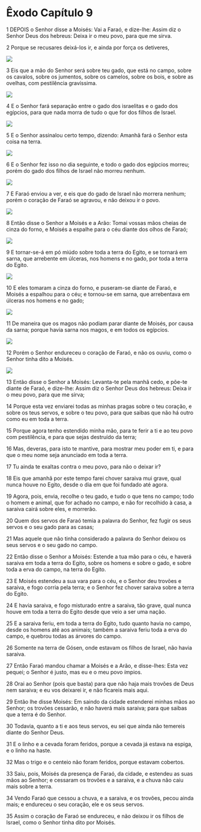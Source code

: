 # Êxodo Capítulo 9

1	DEPOIS o Senhor disse a Moisés: Vai a Faraó, e dize-lhe: Assim diz o Senhor Deus dos hebreus: Deixa ir o meu povo, para que me sirva.

2	Porque se recusares deixá-los ir, e ainda por força os detiveres,

![](.img/02_Ex_09_02_RG.jpg)

3	Eis que a mão do Senhor será sobre teu gado, que está no campo, sobre os cavalos, sobre os jumentos, sobre os camelos, sobre os bois, e sobre as ovelhas, com pestilência gravíssima.

![](.img/02_Ex_09_03_RG.jpg)

4	E o Senhor fará separação entre o gado dos israelitas e o gado dos egípcios, para que nada morra de tudo o que for dos filhos de Israel.

![](.img/02_Ex_09_04_RG.jpg)

5	E o Senhor assinalou certo tempo, dizendo: Amanhã fará o Senhor esta coisa na terra.

![](.img/02_Ex_09_05_RG.jpg)

6	E o Senhor fez isso no dia seguinte, e todo o gado dos egípcios morreu; porém do gado dos filhos de Israel não morreu nenhum.

![](.img/02_Ex_09_06_RG.jpg)

7	E Faraó enviou a ver, e eis que do gado de Israel não morrera nenhum; porém o coração de Faraó se agravou, e não deixou ir o povo.

![](.img/02_Ex_09_07_RG.jpg)

8	Então disse o Senhor a Moisés e a Arão: Tomai vossas mãos cheias de cinza do forno, e Moisés a espalhe para o céu diante dos olhos de Faraó;

![](.img/02_Ex_09_08_RG.jpg)

9	E tornar-se-á em pó miúdo sobre toda a terra do Egito, e se tornará em sarna, que arrebente em úlceras, nos homens e no gado, por toda a terra do Egito.

![](.img/02_Ex_09_09_RG.jpg)

10	E eles tomaram a cinza do forno, e puseram-se diante de Faraó, e Moisés a espalhou para o céu; e tornou-se em sarna, que arrebentava em úlceras nos homens e no gado;

![](.img/02_Ex_09_10_RG.jpg)

11	De maneira que os magos não podiam parar diante de Moisés, por causa da sarna; porque havia sarna nos magos, e em todos os egípcios.

![](.img/02_Ex_09_11_RG.jpg)

12	Porém o Senhor endureceu o coração de Faraó, e não os ouviu, como o Senhor tinha dito a Moisés.

![](.img/02_Ex_09_12_RG.jpg)

13	Então disse o Senhor a Moisés: Levanta-te pela manhã cedo, e põe-te diante de Faraó, e dize-lhe: Assim diz o Senhor Deus dos hebreus: Deixa ir o meu povo, para que me sirva;

14	Porque esta vez enviarei todas as minhas pragas sobre o teu coração, e sobre os teus servos, e sobre o teu povo, para que saibas que não há outro como eu em toda a terra.

15	Porque agora tenho estendido minha mão, para te ferir a ti e ao teu povo com pestilência, e para que sejas destruído da terra;

16	Mas, deveras, para isto te mantive, para mostrar meu poder em ti, e para que o meu nome seja anunciado em toda a terra.

17	Tu ainda te exaltas contra o meu povo, para não o deixar ir?

18	Eis que amanhã por este tempo farei chover saraiva mui grave, qual nunca houve no Egito, desde o dia em que foi fundado até agora.

19	Agora, pois, envia, recolhe o teu gado, e tudo o que tens no campo; todo o homem e animal, que for achado no campo, e não for recolhido à casa, a saraiva cairá sobre eles, e morrerão.

20	Quem dos servos de Faraó temia a palavra do Senhor, fez fugir os seus servos e o seu gado para as casas;

21	Mas aquele que não tinha considerado a palavra do Senhor deixou os seus servos e o seu gado no campo.

22	Então disse o Senhor a Moisés: Estende a tua mão para o céu, e haverá saraiva em toda a terra do Egito, sobre os homens e sobre o gado, e sobre toda a erva do campo, na terra do Egito.

23	E Moisés estendeu a sua vara para o céu, e o Senhor deu trovões e saraiva, e fogo corria pela terra; e o Senhor fez chover saraiva sobre a terra do Egito.

24	E havia saraiva, e fogo misturado entre a saraiva, tão grave, qual nunca houve em toda a terra do Egito desde que veio a ser uma nação.

25	E a saraiva feriu, em toda a terra do Egito, tudo quanto havia no campo, desde os homens até aos animais; também a saraiva feriu toda a erva do campo, e quebrou todas as árvores do campo.

26	Somente na terra de Gósen, onde estavam os filhos de Israel, não havia saraiva.

27	Então Faraó mandou chamar a Moisés e a Arão, e disse-lhes: Esta vez pequei; o Senhor é justo, mas eu e o meu povo ímpios.

28	Orai ao Senhor (pois que basta) para que não haja mais trovões de Deus nem saraiva; e eu vos deixarei ir, e não ficareis mais aqui.

29	Então lhe disse Moisés: Em saindo da cidade estenderei minhas mãos ao Senhor; os trovões cessarão, e não haverá mais saraiva; para que saibas que a terra é do Senhor.

30	Todavia, quanto a ti e aos teus servos, eu sei que ainda não temereis diante do Senhor Deus.

31	E o linho e a cevada foram feridos, porque a cevada já estava na espiga, e o linho na haste.

32	Mas o trigo e o centeio não foram feridos, porque estavam cobertos.

33	Saiu, pois, Moisés da presença de Faraó, da cidade, e estendeu as suas mãos ao Senhor; e cessaram os trovões e a saraiva, e a chuva não caiu mais sobre a terra.

34	Vendo Faraó que cessou a chuva, e a saraiva, e os trovões, pecou ainda mais; e endureceu o seu coração, ele e os seus servos.

35	Assim o coração de Faraó se endureceu, e não deixou ir os filhos de Israel, como o Senhor tinha dito por Moisés.

